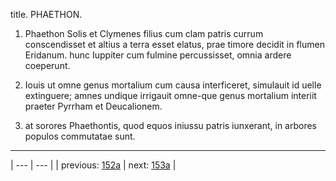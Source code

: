 title. PHAETHON.



1. Phaethon Solis et Clymenes filius cum clam patris currum conscendisset et altius a terra esset elatus, prae timore decidit in flumen Eridanum. hunc Iuppiter cum fulmine percussisset, omnia ardere coeperunt.



2. Iouis ut omne genus mortalium cum causa interficeret, simulauit id uelle extinguere; amnes undique irrigauit omne-que genus mortalium interiit praeter Pyrrham et Deucalionem.



3. at sorores Phaethontis, quod equos iniussu patris iunxerant, in arbores populos commutatae sunt.



---

| --- | --- |
| previous: [152a](../152a/) | next: [153a](../153a/) |